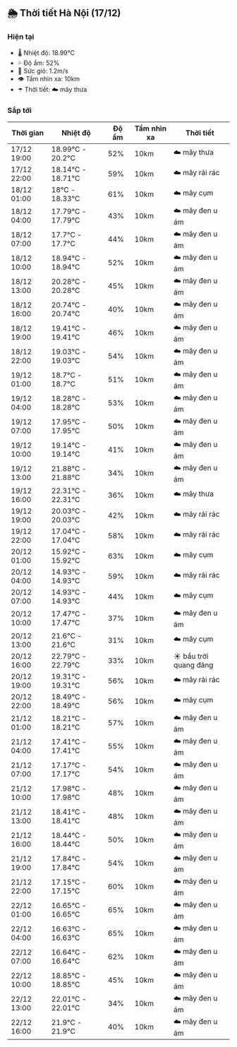## 🌦️ Thời tiết Hà Nội (17/12)

### Hiện tại

- 🌡️ Nhiệt độ: 18.99℃
- 💦 Độ ẩm: 52%
- 💨 Sức gió: 1.2m/s
- 👁️ Tầm nhìn xa: 10km
- ☂️ Thời tiết: ☁️ mây thưa

### Sắp tới

| Thời gian | Nhiệt độ | Độ ẩm | Tầm nhìn xa | Thời tiết |
| --- | --- | --- | --- | --- |
| 17/12 19:00 | 18.99℃ - 20.2℃ | 52% | 10km | ☁️ mây thưa |
| 17/12 22:00 | 18.14℃ - 18.71℃ | 59% | 10km | ☁️ mây rải rác |
| 18/12 01:00 | 18℃ - 18.33℃ | 61% | 10km | ☁️ mây cụm |
| 18/12 04:00 | 17.79℃ - 17.79℃ | 43% | 10km | ☁️ mây đen u ám |
| 18/12 07:00 | 17.7℃ - 17.7℃ | 44% | 10km | ☁️ mây đen u ám |
| 18/12 10:00 | 18.94℃ - 18.94℃ | 52% | 10km | ☁️ mây đen u ám |
| 18/12 13:00 | 20.28℃ - 20.28℃ | 45% | 10km | ☁️ mây đen u ám |
| 18/12 16:00 | 20.74℃ - 20.74℃ | 40% | 10km | ☁️ mây đen u ám |
| 18/12 19:00 | 19.41℃ - 19.41℃ | 46% | 10km | ☁️ mây đen u ám |
| 18/12 22:00 | 19.03℃ - 19.03℃ | 54% | 10km | ☁️ mây đen u ám |
| 19/12 01:00 | 18.7℃ - 18.7℃ | 51% | 10km | ☁️ mây đen u ám |
| 19/12 04:00 | 18.28℃ - 18.28℃ | 53% | 10km | ☁️ mây đen u ám |
| 19/12 07:00 | 17.95℃ - 17.95℃ | 50% | 10km | ☁️ mây đen u ám |
| 19/12 10:00 | 19.14℃ - 19.14℃ | 41% | 10km | ☁️ mây đen u ám |
| 19/12 13:00 | 21.88℃ - 21.88℃ | 34% | 10km | ☁️ mây đen u ám |
| 19/12 16:00 | 22.31℃ - 22.31℃ | 36% | 10km | ☁️ mây thưa |
| 19/12 19:00 | 20.03℃ - 20.03℃ | 42% | 10km | ☁️ mây rải rác |
| 19/12 22:00 | 17.04℃ - 17.04℃ | 58% | 10km | ☁️ mây rải rác |
| 20/12 01:00 | 15.92℃ - 15.92℃ | 63% | 10km | ☁️ mây cụm |
| 20/12 04:00 | 14.93℃ - 14.93℃ | 59% | 10km | ☁️ mây rải rác |
| 20/12 07:00 | 14.93℃ - 14.93℃ | 44% | 10km | ☁️ mây cụm |
| 20/12 10:00 | 17.47℃ - 17.47℃ | 37% | 10km | ☁️ mây đen u ám |
| 20/12 13:00 | 21.6℃ - 21.6℃ | 31% | 10km | ☁️ mây cụm |
| 20/12 16:00 | 22.79℃ - 22.79℃ | 33% | 10km | ☀️ bầu trời quang đãng |
| 20/12 19:00 | 19.31℃ - 19.31℃ | 56% | 10km | ☁️ mây rải rác |
| 20/12 22:00 | 18.49℃ - 18.49℃ | 56% | 10km | ☁️ mây cụm |
| 21/12 01:00 | 18.21℃ - 18.21℃ | 57% | 10km | ☁️ mây đen u ám |
| 21/12 04:00 | 17.41℃ - 17.41℃ | 55% | 10km | ☁️ mây đen u ám |
| 21/12 07:00 | 17.17℃ - 17.17℃ | 54% | 10km | ☁️ mây đen u ám |
| 21/12 10:00 | 17.98℃ - 17.98℃ | 48% | 10km | ☁️ mây đen u ám |
| 21/12 13:00 | 18.41℃ - 18.41℃ | 48% | 10km | ☁️ mây đen u ám |
| 21/12 16:00 | 18.44℃ - 18.44℃ | 50% | 10km | ☁️ mây đen u ám |
| 21/12 19:00 | 17.84℃ - 17.84℃ | 54% | 10km | ☁️ mây đen u ám |
| 21/12 22:00 | 17.15℃ - 17.15℃ | 60% | 10km | ☁️ mây đen u ám |
| 22/12 01:00 | 16.65℃ - 16.65℃ | 65% | 10km | ☁️ mây đen u ám |
| 22/12 04:00 | 16.63℃ - 16.63℃ | 65% | 10km | ☁️ mây đen u ám |
| 22/12 07:00 | 16.64℃ - 16.64℃ | 62% | 10km | ☁️ mây đen u ám |
| 22/12 10:00 | 18.85℃ - 18.85℃ | 45% | 10km | ☁️ mây đen u ám |
| 22/12 13:00 | 22.01℃ - 22.01℃ | 34% | 10km | ☁️ mây đen u ám |
| 22/12 16:00 | 21.9℃ - 21.9℃ | 40% | 10km | ☁️ mây đen u ám |
